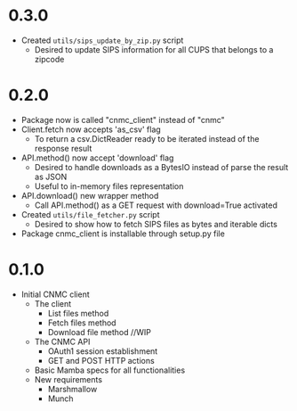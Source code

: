 # 0.3.0
- Created `utils/sips_update_by_zip.py` script
  - Desired to update SIPS information for all CUPS that belongs to a zipcode

# 0.2.0
- Package now is called "cnmc_client" instead of "cnmc"
- Client.fetch now accepts 'as_csv' flag
  - To return a csv.DictReader ready to be iterated instead of the response result
- API.method() now accept 'download' flag
  - Desired to handle downloads as a BytesIO instead of parse the result as JSON
  - Useful to in-memory files representation
- API.download() new wrapper method
  - Call API.method() as a GET request with download=True activated
- Created `utils/file_fetcher.py` script
  - Desired to show how to fetch SIPS files as bytes and iterable dicts
- Package cnmc_client is installable through setup.py file

# 0.1.0
- Initial CNMC client
  - The client
    - List files method
    - Fetch files method
    - Download file method //WIP
  - The CNMC API
    - OAuth1 session establishment
    - GET and POST HTTP actions
  - Basic Mamba specs for all functionalities
  - New requirements
    - Marshmallow
    - Munch
